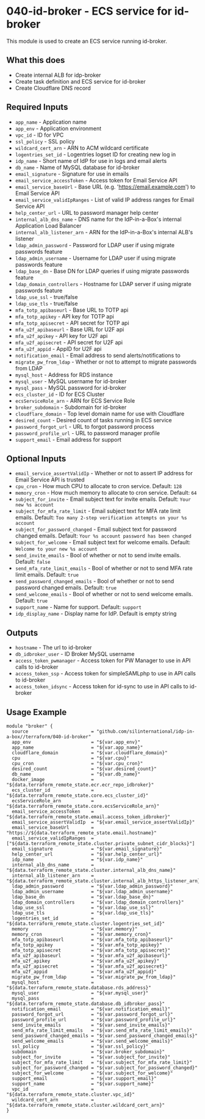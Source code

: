 # 040-id-broker - ECS service for id-broker
This module is used to create an ECS service running id-broker.

## What this does

 - Create internal ALB for idp-broker
 - Create task definition and ECS service for id-broker
 - Create Cloudflare DNS record

## Required Inputs

 - `app_name` - Application name
 - `app_env` - Application environment
 - `vpc_id` - ID for VPC
 - `ssl_policy` - SSL policy
 - `wildcard_cert_arn` - ARN to ACM wildcard certificate
 - `logentries_set_id` - Logentries logset ID for creating new log in
 - `idp_name` - Short name of IdP for use in logs and email alerts
 - `db_name` - Name of MySQL database for id-broker
 - `email_signature` - Signature for use in emails
 - `email_service_accessToken` - Access token for Email Service API
 - `email_service_baseUrl` - Base URL (e.g. 'https://email.example.com') to Email Service API
 - `email_service_validIpRanges` - List of valid IP address ranges for Email Service API
 - `help_center_url` - URL to password manager help center
 - `internal_alb_dns_name` - DNS name for the IdP-in-a-Box's internal Application Load Balancer
 - `internal_alb_listener_arn` - ARN for the IdP-in-a-Box's internal ALB's listener
 - `ldap_admin_password` - Password for LDAP user if using migrate passwords feature
 - `ldap_admin_username` - Username for LDAP user if using migrate passwords feature
 - `ldap_base_dn` - Base DN for LDAP queries if using migrate passwords feature
 - `ldap_domain_controllers` - Hostname for LDAP server if using migrate passwords feature
 - `ldap_use_ssl` - true/false
 - `ldap_use_tls` - true/false
 - `mfa_totp_apibaseurl` - Base URL to TOTP api
 - `mfa_totp_apikey` - API key for TOTP api
 - `mfa_totp_apisecret` - API secret for TOTP api
 - `mfa_u2f_apibaseurl` - Base URL for U2F api
 - `mfa_u2f_apikey` - API key for U2F api
 - `mfa_u2f_apisecret` - API secret for U2F api
 - `mfa_u2f_appid` - AppID for U2F api
 - `notification_email` - Email address to send alerts/notifications to
 - `migrate_pw_from_ldap` - Whether or not to attempt to migrate passwords from LDAP
 - `mysql_host` - Address for RDS instance
 - `mysql_user` - MySQL username for id-broker
 - `mysql_pass` - MySQL password for id-broker
 - `ecs_cluster_id` - ID for ECS Cluster
 - `ecsServiceRole_arn` - ARN for ECS Service Role
 - `broker_subdomain` - Subdomain for id-broker
 - `cloudflare_domain` - Top level domain name for use with Cloudflare
 - `desired_count` - Desired count of tasks running in ECS service
 - `password_forgot_url` - URL to forgot password process
 - `password_profile_url` - URL to password manager profile
 - `support_email` - Email address for support

## Optional Inputs

 - `email_service_assertValidIp` - Whether or not to assert IP address for Email Service API is trusted
 - `cpu_cron` - How much CPU to allocate to cron service. Default: `128`
 - `memory_cron` - How much memory to allocate to cron service. Default: `64`
 - `subject_for_invite` - Email subject text for invite emails. Default: `Your new %s account`
 - `subject_for_mfa_rate_limit` - Email subject text for MFA rate limit emails. Default: `Too many 2-step verification attempts on your %s account`
 - `subject_for_password_changed` - Email subject text for password changed emails. Default: `Your %s account password has been changed`
 - `subject_for_welcome` - Email subject text for welcome emails. Default: `Welcome to your new %s account`
 - `send_invite_emails` - Bool of whether or not to send invite emails. Default: `false`
 - `send_mfa_rate_limit_emails` - Bool of whether or not to send MFA rate limit emails. Default: `true`
 - `send_password_changed_emails` - Bool of whether or not to send password changed emails. Default: `true`
 - `send_welcome_emails` - Bool of whether or not to send welcome emails. Default: `true`
 - `support_name` - Name for support. Default: `support`
 - `idp_display_name` - Display name for IdP. Default is empty string


## Outputs

 - `hostname` - The url to id-broker
 - `db_idbroker_user` - ID Broker MySQL username
 - `access_token_pwmanager` - Access token for PW Manager to use in API calls to id-broker
 - `access_token_ssp` - Access token for simpleSAMLphp to use in API calls to id-broker
 - `access_token_idsync` - Access token for id-sync to use in API calls to id-broker

## Usage Example

```hcl
module "broker" {
  source                       = "github.com/silinternational/idp-in-a-box//terraform/040-id-broker"
  app_env                      = "${var.app_env}"
  app_name                     = "${var.app_name}"
  cloudflare_domain            = "${var.cloudflare_domain}"
  cpu                          = "${var.cpu}"
  cpu_cron                     = "${var.cpu_cron}"
  desired_count                = "${var.desired_count}"
  db_name                      = "${var.db_name}"
  docker_image                 = "${data.terraform_remote_state.ecr.ecr_repo_idbroker}"
  ecs_cluster_id               = "${data.terraform_remote_state.core.ecs_cluster_id}"
  ecsServiceRole_arn           = "${data.terraform_remote_state.core.ecsServiceRole_arn}"
  email_service_accessToken    = "${data.terraform_remote_state.email.access_token_idbroker}"
  email_service_assertValidIp  = "${var.email_service_assertValidIp}"
  email_service_baseUrl        = "https://${data.terraform_remote_state.email.hostname}"
  email_service_validIpRanges  = ["${data.terraform_remote_state.cluster.private_subnet_cidr_blocks}"]
  email_signature              = "${var.email_signature}"
  help_center_url              = "${var.help_center_url}"
  idp_name                     = "${var.idp_name}"
  internal_alb_dns_name        = "${data.terraform_remote_state.cluster.internal_alb_dns_name}"
  internal_alb_listener_arn    = "${data.terraform_remote_state.cluster.internal_alb_https_listener_arn}"
  ldap_admin_password          = "${var.ldap_admin_password}"
  ldap_admin_username          = "${var.ldap_admin_username}"
  ldap_base_dn                 = "${var.ldap_base_dn}"
  ldap_domain_controllers      = "${var.ldap_domain_controllers}"
  ldap_use_ssl                 = "${var.ldap_use_ssl}"
  ldap_use_tls                 = "${var.ldap_use_tls}"
  logentries_set_id            = "${data.terraform_remote_state.cluster.logentries_set_id}"
  memory                       = "${var.memory}"
  memory_cron                  = "${var.memory_cron}"
  mfa_totp_apibaseurl          = "${var.mfa_totp_apibaseurl}"
  mfa_totp_apikey              = "${var.mfa_totp_apikey}"
  mfa_totp_apisecret           = "${var.mfa_totp_apisecret}"
  mfa_u2f_apibaseurl           = "${var.mfa_u2f_apibaseurl}"
  mfa_u2f_apikey               = "${var.mfa_u2f_apikey}"
  mfa_u2f_apisecret            = "${var.mfa_u2f_apisecret}"
  mfa_u2f_appid                = "${var.mfa_u2f_appid}"
  migrate_pw_from_ldap         = "${var.migrate_pw_from_ldap}"
  mysql_host                   = "${data.terraform_remote_state.database.rds_address}"
  mysql_user                   = "${var.mysql_user}"
  mysql_pass                   = "${data.terraform_remote_state.database.db_idbroker_pass}"
  notification_email           = "${var.notification_email}"
  password_forgot_url          = "${var.password_forgot_url}"
  password_profile_url         = "${var.password_profile_url}"
  send_invite_emails           = "${var.send_invite_emails}"
  send_mfa_rate_limit_emails   = "${var.send_mfa_rate_limit_emails}"
  send_password_changed_emails = "${var.send_password_changed_emails}"
  send_welcome_emails          = "${var.send_welcome_emails}"
  ssl_policy                   = "${var.ssl_policy}"
  subdomain                    = "${var.broker_subdomain}"
  subject_for_invite           = "${var.subject_for_invite}"
  subject_for_mfa_rate_limit   = "${var.subject_for_mfa_rate_limit}"
  subject_for_password_changed = "${var.subject_for_password_changed}"
  subject_for_welcome          = "${var.subject_for_welcome}"
  support_email                = "${var.support_email}"
  support_name                 = "${var.support_name}"
  vpc_id                       = "${data.terraform_remote_state.cluster.vpc_id}"
  wildcard_cert_arn            = "${data.terraform_remote_state.cluster.wildcard_cert_arn}"
}
```
